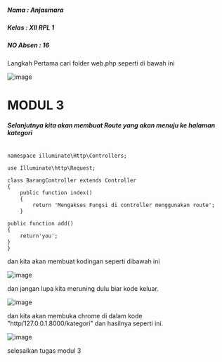 ##### Nama : Anjasmara
##### Kelas : XII RPL 1
##### NO Absen : 16

Langkah Pertama cari folder web.php seperti di bawah ini

![image](https://user-images.githubusercontent.com/109930540/182107706-fb6930e9-5c5b-4ccb-8d4f-056e9a60d578.png)

# MODUL 3
##### Selanjutnya kita akan membuat Route yang akan menuju ke halaman kategori

``` <?php

namespace illuminate\Http\Controllers;

use Illuminate\http\Request;

class BarangController extends Controller
{
    public function index()
    {
        return 'Mengakses Fungsi di controller menggunakan route';
    }

public function add()
{
    return'you';
}           
}
```

dan kita akan membuat kodingan seperti dibawah ini

![image](https://user-images.githubusercontent.com/109930540/182266907-71ca1092-f8f8-4085-bfcb-e09e12f9b11b.png)

dan jangan lupa kita meruning dulu biar kode keluar.

![image](https://user-images.githubusercontent.com/109930540/182267256-7b76d2a9-524d-44da-9c6e-c789a7a3fea8.png)

dan kita akan membuka chrome di dalam kode "http/127.0.0.1.8000/kategori" dan hasilnya seperti ini.

![image](https://user-images.githubusercontent.com/109930540/182267274-e95b131f-2884-4724-bdf8-bfd8ac81ac42.png)

selesaikan tugas modul 3


